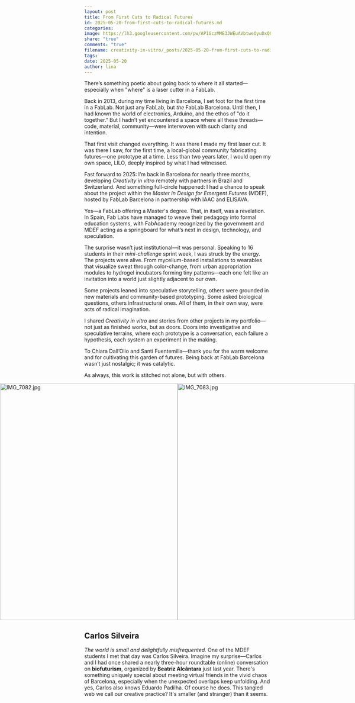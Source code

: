 ```yaml
---
layout: post
title: From First Cuts to Radical Futures
id: 2025-05-20-from-first-cuts-to-radical-futures.md
categories: 
image: https://lh3.googleusercontent.com/pw/AP1GczMME3JWEuAVbtweOyuDxQOHlAj7mpCFZr953r6fT0cVykUvdQ3XEN6TpxphJKcXU7kt5IA1d42PagmaYgzRfqyJXWLLs5dygBcZEE7okRrEI9wVAIY=w2400
share: "true"
comments: "true"
filename: creativity-in-vitro/_posts/2025-05-20-from-first-cuts-to-radical-futures.md
tags: 
date: 2025-05-20
author: lina
---
```


There’s something poetic about going back to where it all started—especially when "where" is a laser cutter in a FabLab.

Back in 2013, during my time living in Barcelona, I set foot for the first time in a FabLab. Not just any FabLab, but _the_ FabLab Barcelona. Until then, I had known the world of electronics, Arduino, and the ethos of “do it together.” But I hadn’t yet encountered a space where all these threads—code, material, community—were interwoven with such clarity and intention.

That first visit changed everything. It was there I made my first laser cut. It was there I saw, for the first time, a local-global community fabricating futures—one prototype at a time. Less than two years later, I would open my own space, LILO, deeply inspired by what I had witnessed.

Fast forward to 2025: I’m back in Barcelona for nearly three months, developing _Creativity in vitro_ remotely with partners in Brazil and Switzerland. And something full-circle happened: I had a chance to speak about the project within the _Master in Design for Emergent Futures_ (MDEF), hosted by FabLab Barcelona in partnership with IAAC and ELISAVA.

Yes—a FabLab offering a Master's degree. That, in itself, was a revelation. In Spain, Fab Labs have managed to weave their pedagogy into formal education systems, with FabAcademy recognized by the government and MDEF acting as a springboard for what’s next in design, technology, and speculation.

The surprise wasn’t just institutional—it was personal. Speaking to 16 students in their _mini-challenge_ sprint week, I was struck by the energy. The projects were alive. From mycelium-based installations to wearables that visualize sweat through color-change, from urban appropriation modules to hydrogel incubators forming tiny patterns—each one felt like an invitation into a world just slightly adjacent to our own.

Some projects leaned into speculative storytelling, others were grounded in new materials and community-based prototyping. Some asked biological questions, others infrastructural ones. All of them, in their own way, were acts of radical imagination.

I shared _Creativity in vitro_ and stories from other projects in my portfolio—not just as finished works, but as doors. Doors into investigative and speculative terrains, where each prototype is a conversation, each failure a hypothesis, each system an experiment in the making.

To Chiara Dall’Olio and Santi Fuentemilla—thank you for the warm welcome and for cultivating this garden of futures. Being back at FabLab Barcelona wasn’t just nostalgic; it was catalytic.

As always, this work is stitched not alone, but with others.


<div style="display: flex; justify-content: center;">
<img src="https://lh3.googleusercontent.com/pw/AP1GczOrTmTxOq1stJXTNXFbCPtGui7r_ayzfsjVeFWknpA9HUQLmXNKsDI8gOErr7gjgnaJyzgP9YKkGrAtNBLTiOFl0tXjOAONVYbNN3qwn2yb6pMtvAM=w2400" width="480" height="640" alt="IMG_7082.jpg" class="" />

<img src="https://lh3.googleusercontent.com/pw/AP1GczOXSJmXphuht-a5mCBHNbaIXtX9HtlnzWwWHjF0yOxL3XTIvuOG1CrmRbfuNVntzgLRL0gpzg7UotHyeyE9HZxllcst6OiDxalT9uL8-vAnL0tZK-Y=w2400" width="480" height="640" alt="IMG_7083.jpg"/>
</div>


## Carlos Silveira

_The world is small and delightfully misfrequented._ One of the MDEF students I met that day was Carlos Silveira. Imagine my surprise—Carlos and I had once shared a nearly three-hour roundtable (online) conversation on **biofuturism**, organized by **Beatriz Alcântara** just last year. There's something uniquely special about meeting virtual friends in the vivid chaos of Barcelona, especially when the unexpected overlaps keep unfolding. And yes, Carlos also knows Eduardo Padilha. Of course he does. This tangled web we call our creative practice? It's smaller (and stranger) than it seems.


